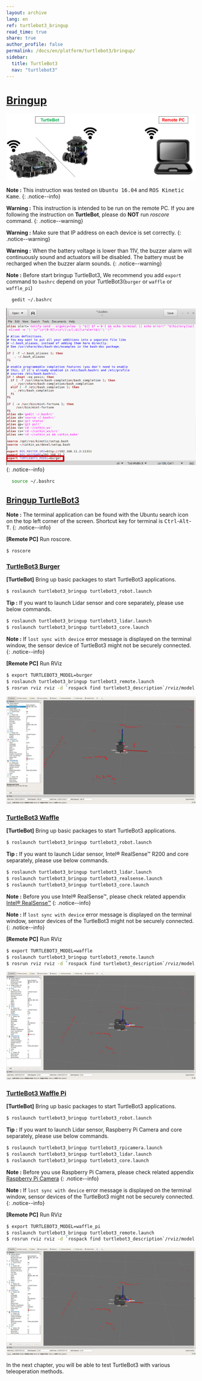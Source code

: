```yaml
---
layout: archive
lang: en
ref: turtlebot3_bringup
read_time: true
share: true
author_profile: false
permalink: /docs/en/platform/turtlebot3/bringup/
sidebar:
  title: TurtleBot3
  nav: "turtlebot3"
---
```


<div style="counter-reset: h1 8"></div>

# [Bringup](#bringup)

![](/assets/images/platform/turtlebot3/software/remote_pc_and_turtlebot.png)

**Note :** This instruction was tested on <kbd>Ubuntu 16.04</kbd> and <kbd>ROS Kinetic Kame</kbd>.
{: .notice--info}

**Warning :** This instruction is intended to be run on the remote PC. If you are following the instruction on **TurtleBot**, please do **NOT** run *roscore* command.
{: .notice--warning}

**Warning :** Make sure that IP address on each device is set correctly.
{: .notice--warning}

**Warning :** When the battery voltage is lower than 11V, the buzzer alarm will continuously sound and actuators will be disabled. The battery must be recharged when the buzzer alarm sounds.
{: .notice--warning}

**Note :** Before start bringup TurtleBot3, We recommend you add `export` command to `bashrc` depend on your TurtleBot3(`burger` or `waffle` or `waffle_pi`)
``` bash
  gedit ~/.bashrc
```
![](/assets/images/platform/turtlebot3/bringup/bashrc.png)
{: .notice--info}


``` bash
  source ~/.bashrc
```

## [Bringup TurtleBot3](#bringup-turtlebot3)

**Note :** The terminal application can be found with the Ubuntu search icon on the top left corner of the screen. Shortcut key for terminal is <kbd>Ctrl</kbd>-<kbd>Alt</kbd>-<kbd>T</kbd>.
{: .notice--info}

**[Remote PC]** Run roscore.

``` bash
$ roscore
```

### [TurtleBot3 Burger](#turtlebot3-burger)

**[TurtleBot]** Bring up basic packages to start TurtleBot3 applications.

``` bash
$ roslaunch turtlebot3_bringup turtlebot3_robot.launch
```

**Tip :** If you want to launch Lidar sensor and core separately, please use below commands.
``` bash
$ roslaunch turtlebot3_bringup turtlebot3_lidar.launch
$ roslaunch turtlebot3_bringup turtlebot3_core.launch
```

**Note :** If `lost sync with device` error message is displayed on the terminal window, the sensor device of TurtleBot3 might not be securely connected.
{: .notice--info}

**[Remote PC]** Run RViz

``` bash
$ export TURTLEBOT3_MODEL=burger
$ roslaunch turtlebot3_bringup turtlebot3_remote.launch
$ rosrun rviz rviz -d `rospack find turtlebot3_description`/rviz/model.rviz
```

![](/assets/images/platform/turtlebot3/bringup/rviz_burger_model.jpg)

### [TurtleBot3 Waffle](#turtlebot3-waffle)

**[TurtleBot]** Bring up basic packages to start TurtleBot3 applications.

``` bash
$ roslaunch turtlebot3_bringup turtlebot3_robot.launch
```

**Tip :** If you want to launch Lidar sensor, Intel® RealSense™ R200 and core separately, please use below commands.
``` bash
$ roslaunch turtlebot3_bringup turtlebot3_lidar.launch
$ roslaunch turtlebot3_bringup turtlebot3_realsense.launch
$ roslaunch turtlebot3_bringup turtlebot3_core.launch
```

**Note :** Before you use Intel® RealSense™, please check related appendix [Intel® RealSense™](http://emanual.robotis.com/docs/en/platform/turtlebot3/appendix_realsense/#installation)
{: .notice--info}

**Note :** If `lost sync with device` error message is displayed on the terminal window, sensor devices of the TurtleBot3 might not be securely connected.
{: .notice--info}

**[Remote PC]** Run RViz

``` bash
$ export TURTLEBOT3_MODEL=waffle
$ roslaunch turtlebot3_bringup turtlebot3_remote.launch
$ rosrun rviz rviz -d `rospack find turtlebot3_description`/rviz/model.rviz
```

![](/assets/images/platform/turtlebot3/bringup/rviz_waffle_model.jpg)

### [TurtleBot3 Waffle Pi](#turtlebot3-waffle-pi)

**[TurtleBot]** Bring up basic packages to start TurtleBot3 applications.

``` bash
$ roslaunch turtlebot3_bringup turtlebot3_robot.launch
```

**Tip :** If you want to launch Lidar sensor, Raspberry Pi Camera and core separately, please use below commands.

``` bash
$ roslaunch turtlebot3_bringup turtlebot3_rpicamera.launch
$ roslaunch turtlebot3_bringup turtlebot3_lidar.launch
$ roslaunch turtlebot3_bringup turtlebot3_core.launch
```

**Note :** Before you use Raspberry Pi Camera, please check related appendix [Raspberry Pi Camera](http://emanual.robotis.com/docs/en/platform/turtlebot3/appendix_raspi_cam/#installation)
{: .notice--info}

**Note :** If `lost sync with device` error message is displayed on the terminal window, sensor devices of the TurtleBot3 might not be securely connected.
{: .notice--info}

**[Remote PC]** Run RViz

``` bash
$ export TURTLEBOT3_MODEL=waffle_pi
$ roslaunch turtlebot3_bringup turtlebot3_remote.launch
$ rosrun rviz rviz -d `rospack find turtlebot3_description`/rviz/model.rviz
```

![](/assets/images/platform/turtlebot3/bringup/rviz_waffle_model.jpg)

In the next chapter, you will be able to test TurtleBot3 with various teleoperation methods.
